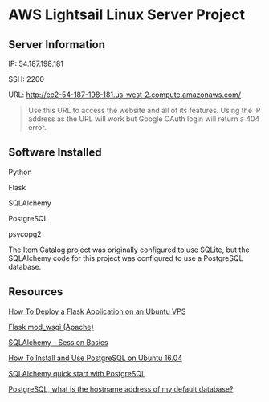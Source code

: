 # AWS Lightsail Linux Server Project

## Server Information
IP: 54.187.198.181

SSH: 2200

URL: http://ec2-54-187-198-181.us-west-2.compute.amazonaws.com/
> Use this URL to access the website and all of its features. Using the IP address as the URL will work but Google OAuth login will return a 404 error.

## Software Installed
Python

Flask

SQLAlchemy

PostgreSQL

psycopg2

The Item Catalog project was originally configured to use SQLite, but the SQLAlchemy code for this project was configured to use a PostgreSQL database.

## Resources

[How To Deploy a Flask Application on an Ubuntu VPS](https://www.digitalocean.com/community/tutorials/how-to-deploy-a-flask-application-on-an-ubuntu-vps)

[Flask mod_wsgi (Apache)](http://flask.pocoo.org/docs/0.12/deploying/mod_wsgi/)

[SQLAlchemy - Session Basics](http://docs.sqlalchemy.org/en/latest/orm/session_basics.html)

[How To Install and Use PostgreSQL on Ubuntu 16.04](https://www.digitalocean.com/community/tutorials/how-to-install-and-use-postgresql-on-ubuntu-16-04)

[SQLAlchemy quick start with PostgreSQL](https://suhas.org/sqlalchemy-tutorial/)

[PostgreSQL, what is the hostname address of my default database?](https://dba.stackexchange.com/questions/168793/postgresql-what-is-the-hostname-address-of-my-default-database)

